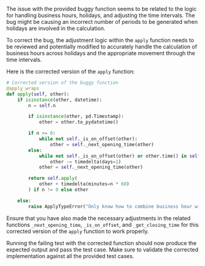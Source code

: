 The issue with the provided buggy function seems to be related to the logic for handling business hours, holidays, and adjusting the time intervals. The bug might be causing an incorrect number of periods to be generated when holidays are involved in the calculation.

To correct the bug, the adjustment logic within the `apply` function needs to be reviewed and potentially modified to accurately handle the calculation of business hours across holidays and the appropriate movement through the time intervals.

Here is the corrected version of the `apply` function:

```python
# Corrected version of the buggy function
@apply_wraps
def apply(self, other):
    if isinstance(other, datetime):
        n = self.n

        if isinstance(other, pd.Timestamp):
            other = other.to_pydatetime()

        if n >= 0:
            while not self._is_on_offset(other):
                other = self._next_opening_time(other)
        else:
            while not self._is_on_offset(other) or other.time() in self.start:
                other -= timedelta(days=1)
            other = self._next_opening_time(other)

        return self.apply(
            other + timedelta(minutes=n * 60)
        ) if n != 0 else other

    else:
        raise ApplyTypeError("Only know how to combine business hour with datetime")
```

Ensure that you have also made the necessary adjustments in the related functions `_next_opening_time`, `_is_on_offset`, and `_get_closing_time` for this corrected version of the `apply` function to work properly.

Running the failing test with the corrected function should now produce the expected output and pass the test case. Make sure to validate the corrected implementation against all the provided test cases.